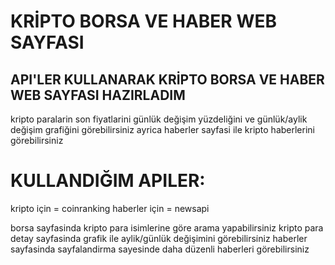 # KRİPTO BORSA VE HABER WEB SAYFASI
## API'LER KULLANARAK KRİPTO BORSA VE HABER WEB SAYFASI HAZIRLADIM
kri̇pto paralarin son fi̇yatlarini günlük deği̇şi̇m yüzdeli̇ği̇ni̇ ve günlük/aylik deği̇şi̇m grafi̇ği̇ni̇ görebi̇li̇rsi̇ni̇z
ayrica haberler sayfasi i̇le kri̇pto haberleri̇ni̇ görebi̇li̇rsi̇ni̇z

# KULLANDIĞIM APILER:
kri̇pto i̇çi̇n = coinranking
haberler i̇çi̇n = newsapi

borsa sayfasinda kri̇pto para i̇si̇mleri̇ne göre arama yapabi̇li̇rsi̇ni̇z
kri̇pto para detay sayfasinda grafi̇k i̇le aylik/günlük deği̇şi̇mi̇ni̇ görebi̇li̇rsi̇ni̇z
haberler sayfasinda sayfalandirma sayesi̇nde daha düzenli̇ haberleri̇ görebi̇li̇rsi̇ni̇z